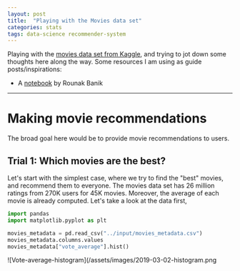 ```yaml
---
layout: post
title:  "Playing with the Movies data set"
categories: stats
tags: data-science recommender-system
---
```

Playing with the [movies data set from Kaggle](https://www.kaggle.com/rounakbanik/the-movies-dataset), and trying to jot down some thoughts here along the way. Some resources I am using as guide posts/inspirations:

* A [notebook](https://www.kaggle.com/rounakbanik/movie-recommender-systems) by Rounak Banik

---

# Making movie recommendations

The broad goal here would be to provide movie recommendations to users.

## Trial 1: Which movies are the best?

Let's start with the simplest case, where we try to find the "best" movies, and recommend them to everyone. The movies data set has 26 million ratings from 270K users for 45K movies. Moreover, the average of each movie is already computed. Let's take a look at the data first,

```python
import pandas
import matplotlib.pyplot as plt

movies_metadata = pd.read_csv("../input/movies_metadata.csv")
movies_metadata.columns.values
movies_metadata["vote_average"].hist()
```
![Vote-average-histogram](/assets/images/2019-03-02-histogram.png

